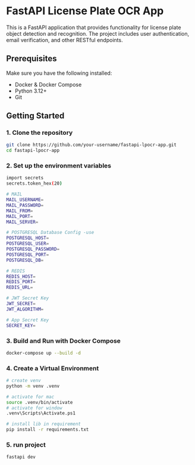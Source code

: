 # FastAPI License Plate OCR App

This is a FastAPI application that provides functionality for license plate object detection and recognition. The project includes user authentication, email verification, and other RESTful endpoints.

## Prerequisites

Make sure you have the following installed:
- Docker & Docker Compose
- Python 3.12+
- Git

## Getting Started

### 1. Clone the repository

```bash
git clone https://github.com/your-username/fastapi-lpocr-app.git
cd fastapi-lpocr-app
```

### 2. Set up the environment variables
```bash
import secrets
secrets.token_hex(20)
```

```bash
# MAIL
MAIL_USERNAME=
MAIL_PASSWORD=
MAIL_FROM=
MAIL_PORT=
MAIL_SERVER=

# POSTGRESQL Database Config -use
POSTGRESQL_HOST=
POSTGRESQL_USER=
POSTGRESQL_PASSWORD=
POSTGRESQL_PORT=
POSTGRESQL_DB=

# REDIS
REDIS_HOST=
REDIS_PORT=
REDIS_URL=

# JWT Secret Key
JWT_SECRET=
JWT_ALGORITHM=

# App Secret Key
SECRET_KEY=
```

### 3. Build and Run with Docker Compose
```bash
docker-compose up --build -d
```

### 4. Create a Virtual Environment
```bash
# create venv
python -m venv .venv

# activate for mac
source .venv/bin/activate
# activate for window
.venv\Scripts\Activate.ps1

# install lib in requirement
pip install -r requirements.txt
```

### 5. run project
```bash
fastapi dev
```
